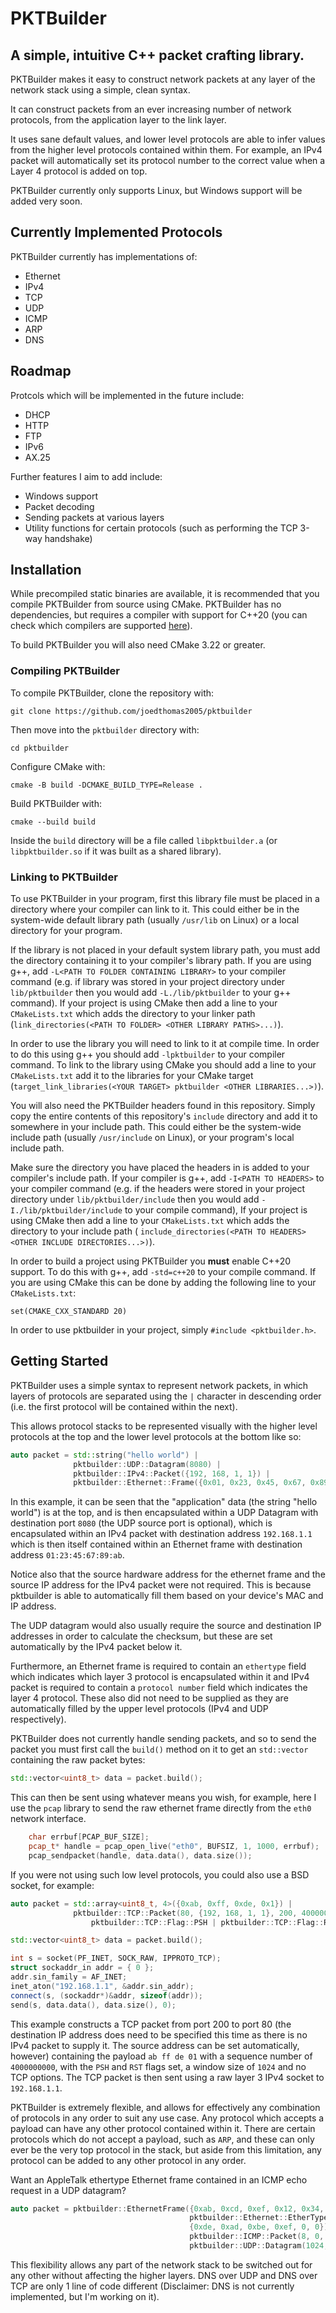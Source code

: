 # PKTBuilder
## A simple, intuitive C++ packet crafting library.

PKTBuilder makes it easy to construct network packets at any layer of the 
network stack using a simple, clean syntax. 

It can construct packets from an ever increasing number of network protocols, 
from the application layer to the link layer. 

It uses sane default values, and lower level protocols are able to infer 
values from the higher level protocols contained within them. For example,
an IPv4 packet will automatically set its protocol number to the correct value
when a Layer 4 protocol is added on top. 

PKTBuilder currently only supports Linux, but Windows support will be added 
very soon.

## Currently Implemented Protocols

PKTBuilder currently has implementations of:
- Ethernet
- IPv4
- TCP
- UDP
- ICMP
- ARP
- DNS

## Roadmap

Protcols which will be implemented in the future include:
- DHCP
- HTTP
- FTP
- IPv6
- AX.25

Further features I aim to add include:
- Windows support
- Packet decoding
- Sending packets at various layers
- Utility functions for certain protocols (such as performing the TCP 3-way handshake)

## Installation

While precompiled static binaries are available, it is recommended that you 
compile PKTBuilder from source using CMake. PKTBuilder has no dependencies,
but requires a compiler with support for C++20 (you can check which compilers
are supported [here](https://en.cppreference.com/w/cpp/compiler_support/20)).

To build PKTBuilder you will also need CMake 3.22 or greater.
### Compiling PKTBuilder

To compile PKTBuilder, clone the repository with:
```
git clone https://github.com/joedthomas2005/pktbuilder
```
Then move into the `pktbuilder` directory with:
```
cd pktbuilder
```
Configure CMake with:
```
cmake -B build -DCMAKE_BUILD_TYPE=Release .
```
Build PKTBuilder with:
```
cmake --build build
```
Inside the `build` directory will be a file called `libpktbuilder.a`
(or `libpktbuilder.so` if it was built as a shared library). 

### Linking to PKTBuilder

To use PKTBuilder in your program, first this library file must be placed in a 
directory where your compiler can link to it. This could either be in the system-wide
default library path (usually `/usr/lib` on Linux) or a local directory for your
program. 

If the library is not placed in your default system library path, you must add 
the directory containing it to your compiler's library path. If you are using
g++, add `-L<PATH TO FOLDER CONTAINING LIBRARY>` to your compiler command (e.g. 
if library was stored in your project directory under `lib/pktbuilder`
then you would add `-L./lib/pktbuilder` to your g++ command). If your project
is using CMake then add a line to your `CMakeLists.txt` which adds the directory
to your linker path (`link_directories(<PATH TO FOLDER> <OTHER LIBRARY PATHS>...)`).

In order to use the library you will need to link to it at compile time. In order
to do this using g++ you should add `-lpktbuilder` to your compiler command. To 
link to the library using CMake you should add a line to your `CMakeLists.txt`
add it to the libraries for your CMake target (`target_link_libraries(<YOUR TARGET>
pktbuilder <OTHER LIBRARIES...>)`).

You will also need the PKTBuilder headers found in this repository. Simply copy 
the entire contents of this repository's `include` directory and add it to 
somewhere in your include path. This could either be the system-wide include path
(usually `/usr/include` on Linux), or your program's local include path.

Make sure the directory you have placed the headers in is added to your 
compiler's include path. If your compiler is g++, add `-I<PATH TO HEADERS>` to
your compiler command (e.g. if the headers were stored in your project directory
under `lib/pktbuilder/include` then you would add `-I./lib/pktbuilder/include` to 
your compile command), If your project is using CMake then add a line to your 
`CMakeLists.txt` which adds the directory to your include path (
`include_directories(<PATH TO HEADERS> <OTHER INCLUDE DIRECTORIES...>)`).

In order to build a project using PKTBuilder you **must** enable C++20 support. To do this with g++, add `-std=c++20` to your compile command. If you are using CMake this can be done by adding the following line to your `CMakeLists.txt`: 
```
set(CMAKE_CXX_STANDARD 20)
```

In order to use pktbuilder in your project, simply `#include <pktbuilder.h>`.

## Getting Started

PKTBuilder uses a simple syntax to represent network packets, in which layers of 
protocols are separated using the `|` character in descending order (i.e. the 
first protocol will be contained within the next).

This allows protocol stacks to be represented visually with the higher level
protocols at the top and the lower level protocols at the bottom like so:

```c++
auto packet = std::string("hello world") |
              pktbuilder::UDP::Datagram(8080) |
              pktbuilder::IPv4::Packet({192, 168, 1, 1}) |
              pktbuilder::Ethernet::Frame({0x01, 0x23, 0x45, 0x67, 0x89, 0xab});
```

In this example, it can be seen that the "application" data (the string 
"hello world") is at the top, and is then encapsulated within a UDP Datagram 
with destination port `8080` (the UDP source port is optional),
which is encapsulated within an IPv4 packet with 
destination address `192.168.1.1` which is then itself contained within an 
Ethernet frame with destination address `01:23:45:67:89:ab`.

Notice also that the source hardware address for the ethernet frame and the 
source IP address for the IPv4 packet were not required. This is because
pktbuilder is able to automatically fill them based on your device's MAC
and IP address. 

The UDP datagram would also usually require the source and destination IP 
addresses in order to calculate the checksum, but these are set automatically
by the IPv4 packet below it. 

Furthermore, an Ethernet frame is required to contain an `ethertype` field which 
indicates which layer 3 protocol is encapsulated within it and IPv4 packet is 
required to contain a `protocol number` field which indicates the layer 4 protocol.
These also did not need to be supplied as they are automatically filled by the 
upper level protocols (IPv4 and UDP respectively). 

PKTBuilder does not currently handle sending packets, and so to send the packet 
you must first call the `build()` method on it to get an `std::vector` containing 
the raw packet bytes:
```c++
std::vector<uint8_t> data = packet.build();
```
This can then be sent using whatever means you wish, for example, here I use the 
`pcap` library to send the raw ethernet frame directly from the `eth0` network
interface.
```c++
    char errbuf[PCAP_BUF_SIZE];
    pcap_t* handle = pcap_open_live("eth0", BUFSIZ, 1, 1000, errbuf);
    pcap_sendpacket(handle, data.data(), data.size());
```
If you were not using such low level protocols, you could also use a BSD 
socket, for example:
```c++
auto packet = std::array<uint8_t, 4>({0xab, 0xff, 0xde, 0x1}) |
              pktbuilder::TCP::Packet(80, {192, 168, 1, 1}, 200, 4000000000,
                  pktbuilder::TCP::Flag::PSH | pktbuilder::TCP::Flag::RST, 1024, {});

std::vector<uint8_t> data = packet.build();

int s = socket(PF_INET, SOCK_RAW, IPPROTO_TCP);
struct sockaddr_in addr = { 0 };
addr.sin_family = AF_INET;
inet_aton("192.168.1.1", &addr.sin_addr);
connect(s, (sockaddr*)&addr, sizeof(addr));
send(s, data.data(), data.size(), 0);
```

This example constructs a TCP packet from port 200 to port 80 (the
destination IP address does need to be specified this time as there is no
IPv4 packet to supply it. The source address can be set automatically, however)
 containing the payload `ab ff de 01`  with a sequence number of `4000000000`, 
with the `PSH` and `RST` flags set, a window size of `1024` and no TCP options.
The TCP packet is then sent using a raw layer 3 IPv4 socket to `192.168.1.1`.

PKTBuilder is extremely flexible, and allows for effectively any combination of
protocols in any order to suit any use case. Any protocol which accepts a payload
can have any other protocol contained within it. There are certain protocols which
do not accept a payload, such as `ARP`, and these can only ever be the very top
protocol in the stack, but aside from this limitation, any protocol can be added 
to any other protocol in any order. 

Want an AppleTalk ethertype Ethernet frame contained in an ICMP echo request in
a UDP datagram?
```c++
auto packet = pktbuilder::EthernetFrame({0xab, 0xcd, 0xef, 0x12, 0x34, 0x56},
                                        pktbuilder::Ethernet::EtherType::AppleTalk,
                                        {0xde, 0xad, 0xbe, 0xef, 0, 0}) |
                                        pktbuilder::ICMP::Packet(8, 0, {0, 0, 0, 0}) |
                                        pktbuilder::UDP::Datagram(1024, 800);
```

This flexibility allows any part of the network stack to be switched out for 
any other without affecting the higher layers. 
DNS over UDP and DNS over TCP are only 1 line of code different (Disclaimer: 
DNS is not currently implemented, but I'm working on it).

